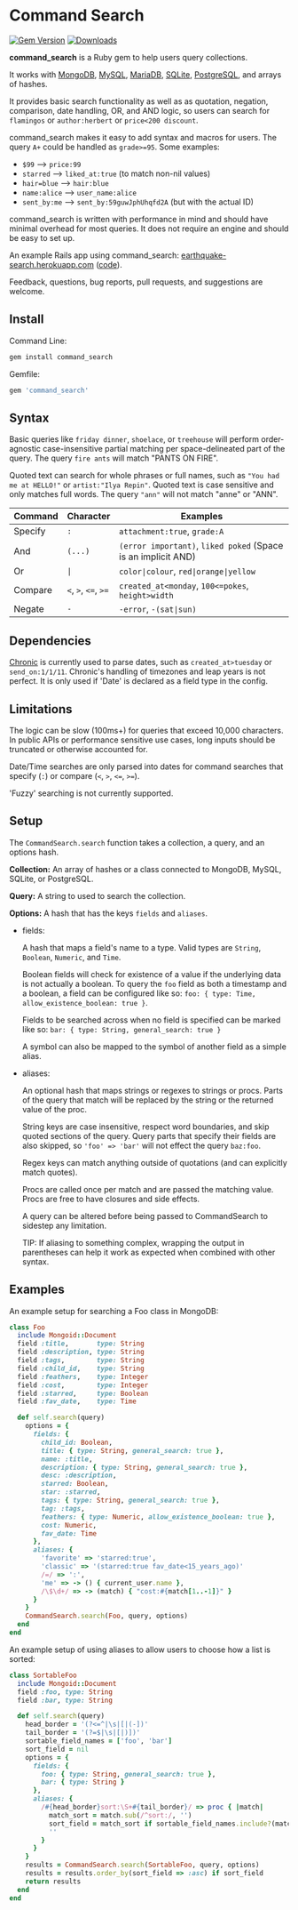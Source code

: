 # Command Search
[![Gem Version](https://badge.fury.io/rb/command_search.svg)](https://badge.fury.io/rb/command_search)
[![Downloads](https://img.shields.io/gem/dt/command_search.svg?style=flat)](https://rubygems.org/gems/command_search)

**command_search** is a Ruby gem to help users query collections.

It works with
[MongoDB](https://www.mongodb.com/),
[MySQL](https://www.mysql.com/),
[MariaDB](https://mariadb.org/),
[SQLite](https://www.sqlite.org/),
[PostgreSQL](https://www.postgresql.org/),
and arrays of hashes.

It provides basic search functionality as well as as quotation, negation, comparison, date handling, OR, and AND logic, so users can search for `flamingos` or `author:herbert` or `price<200 discount`.

command_search makes it easy to add syntax and macros for users.
The query `A+` could be handled as `grade>=95`.
Some examples:
* `$99` --> `price:99`
* `starred` --> `liked_at:true` (to match non-nil values)
* `hair=blue` --> `hair:blue`
* `name:alice` --> `user_name:alice`
* `sent_by:me` --> `sent_by:59guwJphUhqfd2A` (but with the actual ID)

command_search is written with performance in mind and should have minimal overhead for most queries.
It does not require an engine and should be easy to set up.

An example Rails app using command_search:
[earthquake-search.herokuapp.com](https://earthquake-search.herokuapp.com/)
([code](https://github.com/zumbalogy/command_search_example)).

Feedback, questions, bug reports, pull requests, and suggestions are welcome.

## Install
Command Line:
```ruby
gem install command_search
```
Gemfile:
```ruby
gem 'command_search'
```

## Syntax
Basic queries like `friday dinner`, `shoelace`, or `treehouse` will perform order-agnostic case-insensitive partial matching per space-delineated part of the query.
The query `fire ants` will match "PANTS ON FIRE".

Quoted text can search for whole phrases or full names, such as `"You had me at HELLO!"` or `artist:"Ilya Repin"`.
Quoted text is case sensitive and only matches full words.
The query `"ann"` will not match "anne" or "ANN".


| Command | Character            | Examples                               |
| ----    | -----                | ----------                             |
| Specify | `:`                  | `attachment:true`, `grade:A`           |
| And     | `(...)`              | `(error important)`, `liked poked` (Space is an implicit AND) |
| Or      | `\|`                 | `color\|colour`, `red\|orange\|yellow` |
| Compare | `<`, `>`, `<=`, `>=` | `created_at<monday`, `100<=pokes`, `height>width`      |
| Negate  | `-`                  | `-error`, `-(sat\|sun)`                |

## Dependencies
[Chronic](https://github.com/mojombo/chronic)
is currently used to parse dates, such as `created_at>tuesday` or `send_on:1/1/11`.
Chronic's handling of timezones and leap years is not perfect.
It is only used if 'Date' is declared as a field type in the config.

## Limitations
The logic can be slow (100ms+) for queries that exceed 10,000 characters.
In public APIs or performance sensitive use cases, long inputs should
be truncated or otherwise accounted for.

Date/Time searches are only parsed into dates for command searches that
specify (`:`) or compare (`<`, `>`, `<=`, `>=`).

'Fuzzy' searching is not currently supported.

## Setup
The `CommandSearch.search` function takes a collection, a query, and an options hash.

**Collection:**
An array of hashes or a class connected to MongoDB, MySQL, SQLite, or PostgreSQL.

**Query:**
A string to used to search the collection.

**Options:**
A hash that has the keys `fields` and `aliases`.

 - fields:

   A hash that maps a field's name to a type. Valid types are `String`, `Boolean`, `Numeric`, and `Time`.

   Boolean fields will check for existence of a value if the underlying data is not actually a boolean.
   To query the `foo` field as both a timestamp and a boolean, a field can be configured like so:
   `foo: { type: Time, allow_existence_boolean: true }`.

    Fields to be searched across when no field is specified can be marked like so:
    `bar: { type: String, general_search: true }`

    A symbol can also be mapped to the symbol of another field as a simple alias.

 - aliases:

   An optional hash that maps strings or regexes to strings or procs.
   Parts of the query that match will be replaced by the string or the returned value of the proc.

   String keys are case insensitive, respect word boundaries, and skip quoted sections of the query.
   Query parts that specify their fields are also skipped, so `'foo' => 'bar'` will not effect the query `baz:foo`.

   Regex keys can match anything outside of quotations (and can explicitly match quotes).

   Procs are called once per match and are passed the matching value.
   Procs are free to have closures and side effects.

   A query can be altered before being passed to CommandSearch to sidestep any limitation.

   TIP: If aliasing to something complex, wrapping the output in parentheses can help it work as expected when combined with other syntax.

## Examples

An example setup for searching a Foo class in MongoDB:
```ruby
class Foo
  include Mongoid::Document
  field :title,       type: String
  field :description, type: String
  field :tags,        type: String
  field :child_id,    type: String
  field :feathers,    type: Integer
  field :cost,        type: Integer
  field :starred,     type: Boolean
  field :fav_date,    type: Time

  def self.search(query)
    options = {
      fields: {
        child_id: Boolean,
        title: { type: String, general_search: true },
        name: :title,
        description: { type: String, general_search: true },
        desc: :description,
        starred: Boolean,
        star: :starred,
        tags: { type: String, general_search: true },
        tag: :tags,
        feathers: { type: Numeric, allow_existence_boolean: true },
        cost: Numeric,
        fav_date: Time
      },
      aliases: {
        'favorite' => 'starred:true',
        'classic' => '(starred:true fav_date<15_years_ago)'
        /=/ => ':',
        'me' => -> () { current_user.name },
        /\$\d+/ => -> (match) { "cost:#{match[1..-1]}" }
      }
    }
    CommandSearch.search(Foo, query, options)
  end
end
```

An example setup of using aliases to allow users to choose how a list is sorted:
```ruby
class SortableFoo
  include Mongoid::Document
  field :foo, type: String
  field :bar, type: String

  def self.search(query)
    head_border = '(?<=^|\s|[|(-])'
    tail_border = '(?=$|\s|[|)])'
    sortable_field_names = ['foo', 'bar']
    sort_field = nil
    options = {
      fields: {
        foo: { type: String, general_search: true },
        bar: { type: String }
      },
      aliases: {
        /#{head_border}sort:\S+#{tail_border}/ => proc { |match|
          match_sort = match.sub(/^sort:/, '')
          sort_field = match_sort if sortable_field_names.include?(match_sort)
          ''
        }
      }
    }
    results = CommandSearch.search(SortableFoo, query, options)
    results = results.order_by(sort_field => :asc) if sort_field
    return results
  end
end
